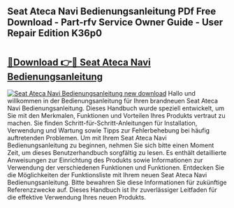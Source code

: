 ## Seat Ateca Navi Bedienungsanleitung PDf Free Download - Part-rfv Service Owner Guide - User Repair Edition K36p0

# <h2><a href="http://df46w3.blite.top/?on=Seat+Ateca+Navi+Bedienungsanleitung">🔗Download 👉🔴 Seat Ateca Navi Bedienungsanleitung</a></h2>

[![Seat Ateca Navi Bedienungsanleitung new download](https://i.imgur.com/lujVjoI.png)](http://df46w3.blite.top/?on=Seat+Ateca+Navi+Bedienungsanleitung)
Hallo und willkommen in der Bedienungsanleitung für Ihren brandneuen Seat Ateca Navi Bedienungsanleitung. Dieses Handbuch wurde speziell entwickelt, um Sie mit den Merkmalen, Funktionen und Vorteilen Ihres Produkts vertraut zu machen. Sie finden Schritt-für-Schritt-Anleitungen für Installation, Verwendung und Wartung sowie Tipps zur Fehlerbehebung bei häufig auftretenden Problemen. Um mit Ihrem Seat Ateca Navi Bedienungsanleitung zu beginnen, nehmen Sie sich bitte einen Moment Zeit, um dieses Benutzerhandbuch sorgfältig zu lesen. Es enthält detaillierte Anweisungen zur Einrichtung des Produkts sowie Informationen zur Verwendung der verschiedenen Funktionen und Funktionen. Entdecken Sie die Möglichkeiten der Funktionsliste mit Ihrem neuen Seat Ateca Navi Bedienungsanleitung. Bitte bewahren Sie diese Informationen für zukünftige Referenzzwecke auf. Dieses Handbuch ist Ihr zuverlässiger Leitfaden für die effektive Verwendung Ihres neuen Produkts.

